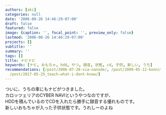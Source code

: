 ```yaml
---
authors: [aki]
categories: null
date: '2006-08-26 14:46:29-07:00'
draft: false
featured: false
image: {caption: '', focal_point: '', preview_only: false}
lastmod: '2006-08-26 14:46:29-07:00'
projects: []
subtitle: ''
summary: ''
tags: []
title: ナビナビ
keywords: [ナビ, おもちゃ, hdd, やつ, 録音, 状態, cd, 子供, 新しい, うち]
recommendations: [/post/2006-07-28-xia-nanode/, /post/2009-05-12-konnitiha-iphone/,
  /post/2017-05-25_teach-what-i-dont-know/]
---
```


ついに、うちの車にもナビがつきました。  
カロッツェリアのCYBER NAVIというやつなのですが、  
HDDを積んでいるのでCDを入れたら勝手に録音する優れものです。  
新しいおもちゃが入った子供状態です。うれしーのよね